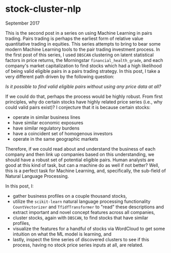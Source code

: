 # stock-cluster-nlp

September 2017

This is the second post in a series on using Machine Learning in pairs trading. Pairs trading is perhaps the earliest form of relative value quantitative trading in equities. This series attempts to bring to bear some modern Machine Learning tools to the pair trading investment process. In the first post of this series, I used `DBSCAN` clustering on latent statistical factors in price returns, the Morningstar `financial_health_grade`, and each company's market capitalization to find stocks which had a high likelihood of being valid eligible pairs in a pairs trading strategy. In this post, I take a very different path driven by the following question:

_Is it possible to find valid eligible pairs without using any price data at all?_

If we could do that, perhaps the process would be highly robust. From first principles, why do certain stocks have highly related price series (i.e., why could valid pairs exist)? I conjecture that it is because certain stocks:

- operate in similar business lines
- have similar economic exposures
- have similar regulatory burdens
- have a coincident set of homogenous investors
- operate in the same geographic markets

Therefore, if we could read about and understand the business of each company and then link up companies based on this understanding, we should have a robust set of potential eligible pairs. Human analysts are good at this kind of task, but can a machine do as well if not better? Well, this is a perfect task for Machine Learning, and, specifically, the sub-field of Natural Language Processing.

In this post, I:

- gather business profiles on a couple thousand stocks,
- utilize the `scikit-learn` natural language processing functionality `CountVectorizer` and `TfidfTransformer` to "read" these descriptions and extract important and novel concept features across all companies,
- cluster stocks, again with `DBSCAN`, to find stocks that have similar profiles,
- visualize the features for a handful of stocks via WordCloud to get some intuition on what the ML model is learning, and
- lastly, inspect the time series of discovered clusters to see if this process, having no stock price series inputs at all, are related.
